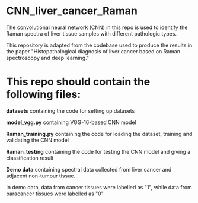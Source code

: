 # CNN_liver_cancer_Raman

The convolutional neural network (CNN) in this repo is used to identify the Raman spectra of liver tissue samples with different pathologic types.

This repository is adapted from the codebase used to produce the results in the paper "Histopathological diagnosis of liver cancer based on Raman spectroscopy and deep learning."

# This repo should contain the following files:

**datasets**  containing the code for  setting up datasets

**model_vgg.py**  containing VGG-16-based CNN model

**Raman_training.py**  containing the code for loading the dataset, training and validating the CNN model 

**Raman_testing**  containing the code for testing the CNN model and giving a classification result 

**Demo data** containing spectral data collected from liver cancer and adjacent non-tumour tissue.

In demo data, data from cancer tissues were labelled as "1", while data from paracancer tissues were labelled as "0" 





